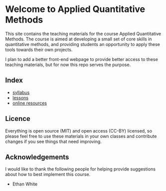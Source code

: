 Welcome to Applied Quantitative Methods
=======================================

This site contains the teaching materials for the course Applied Quantitative
Methods. The course is aimed at developing a small set of core skills in
quantitative methods, and providing students an opportunity to apply these tools
towards their own projects.

I plan to add a better front-end webpage to provide better access to these
teaching materials, but for now this repo serves the purpose.

Index
-----
* [syllabus](syllabus.md)
* [lessons](lesson_index.md)
* [online resources](resource_links.md)

Licence
-------
Everything is open source (MIT) and open access (CC-BY) licensed, so please feel
free to use these materials in your own classes and contribute changes if you
see things that need improving.

Acknowledgements
----------------
I would like to thank the following people for helping provide suggestions about
how to best implement this course.
* Ethan White

